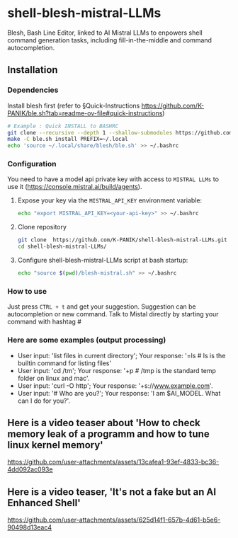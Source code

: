 # shell-blesh-mistral-LLMs

Blesh, Bash Line Editor, linked to AI Mistral LLMs to enpowers shell command generation tasks, including fill-in-the-middle and command autocompletion.

## Installation

### Dependencies

Install blesh first (refer to §Quick-Instructions https://github.com/K-PANIK/ble.sh?tab=readme-ov-file#quick-instructions)

```sh
# Example : Quick INSTALL to BASHRC
git clone --recursive --depth 1 --shallow-submodules https://github.com/K-PANIK/ble.sh
make -C ble.sh install PREFIX=~/.local
echo 'source ~/.local/share/blesh/ble.sh' >> ~/.bashrc
```

### Configuration

You need to have a model api private key with access to `MISTRAL LLMs` to use it (https://console.mistral.ai/build/agents).

1. Expose your key via the `MISTRAL_API_KEY` environment variable:

    ```sh
    echo "export MISTRAL_API_KEY=<your-api-key>" >> ~/.bashrc
    ```
2. Clone repository 
    ```sh
    git clone  https://github.com/K-PANIK/shell-blesh-mistral-LLMs.git --branch=main
    cd shell-blesh-mistral-LLMs/
    ```
3. Configure shell-blesh-mistral-LLMs script at bash startup:
    ```sh
    echo "source $(pwd)/blesh-mistral.sh" >> ~/.bashrc
    ```

### How to use

Just press `CTRL + t` and get your suggestion. Suggestion can be autocompletion or new command.
Talk to Mistal directly by starting your command with hashtag #

### Here are some examples (output processing)
  * User input: 'list files in current directory'; Your response: '=ls # ls is the builtin command for listing files'
  * User input: 'cd /tm'; Your response: '+p # /tmp is the standard temp folder on linux and mac'.
  * User input: 'curl -O http'; Your response: '+s://www.example.com'.
  * User input: '# Who are you?'; Your response: 'I am $AI_MODEL. What can I do for you?'.

## Here is a video teaser about 'How to check memory leak of a programm and how to tune linux kernel memory'

https://github.com/user-attachments/assets/13cafea1-93ef-4833-bc36-4dd092ac093e

## Here is a video teaser, 'It's not a fake but an AI Enhanced Shell'

https://github.com/user-attachments/assets/625d14f1-657b-4d61-b5e6-90498d13eac4





